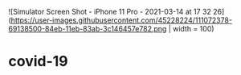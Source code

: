![Simulator Screen Shot - iPhone 11 Pro - 2021-03-14 at 17 32 26](https://user-images.githubusercontent.com/45228224/111072378-69138500-84eb-11eb-83ab-3c146457e782.png | width = 100)
# covid-19

